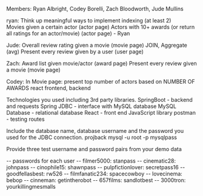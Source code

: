 Members: Ryan Albright, Codey Borelli, Zach Bloodworth, Jude Mullins

ryan: 
Think up meaningful ways to implement indexing (at least 2)  
Movies given a certain actor (actor page)
Actors with 10+ awards (or return all ratings for an actor/movie) (actor page) - Ryan

Jude: 
Overall review rating given a movie (movie page)
JOIN, Aggregate (avg)
Present every review given by a user (user page)

Zach:
Award list given movie/actor (award page) 
Present every review given a movie (movie page)

Codey:
In Movie page: present top number of actors based on NUMBER OF AWARDS
react frontend, backend


Technologies you used including 3rd party libraries.
SpringBoot - backend and requests
Spring JDBC - interface with MySQL database
MySQL Database - relational database
React - front end JavaScript library
postman - testing routes

Include the database name, database username and the password you used for the JDBC connection.
projback
mysql -u root -p
mysqlpass

Provide three test username and password pairs from your demo data

-- passwords for each user
-- filmer5000: stanpass
-- cinematic28: johnpass
-- cinophile15: shawnpass
-- pulpfictionlover: secretpass16
-- goodfellasbest: rw526
-- filmfanatic234: spacecowboy
-- lovecinema: bebop
-- cinneman: getintherobot
-- 657films: sandlotbest
-- 3000tron: yourkillingmesmalls

